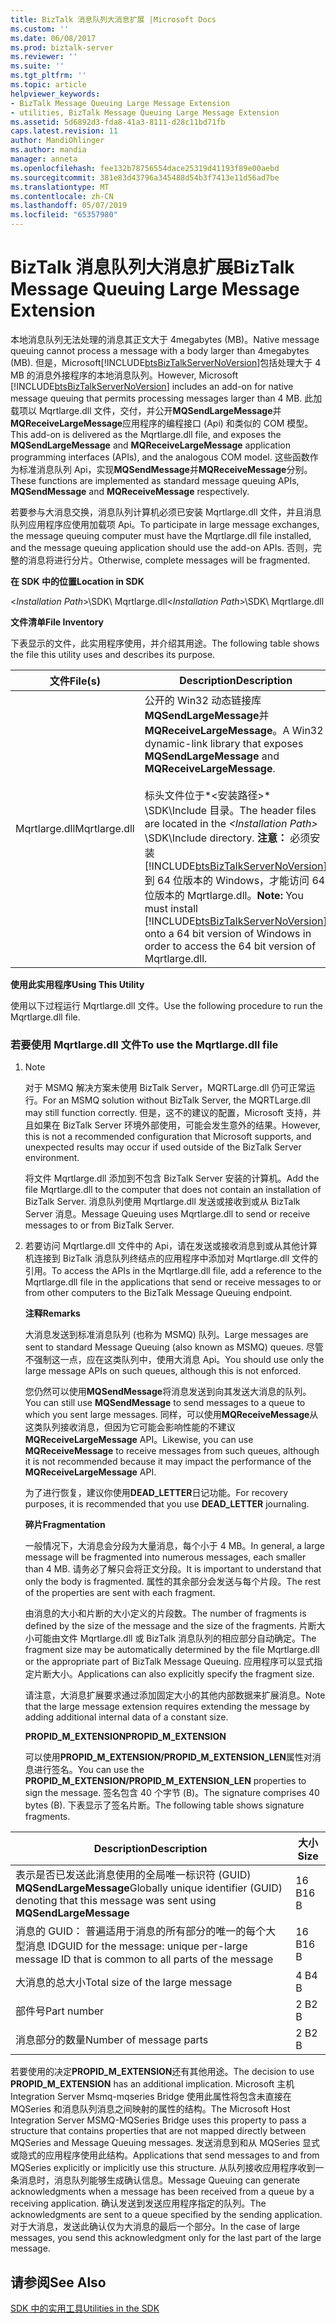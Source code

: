 ```yaml
---
title: BizTalk 消息队列大消息扩展 |Microsoft Docs
ms.custom: ''
ms.date: 06/08/2017
ms.prod: biztalk-server
ms.reviewer: ''
ms.suite: ''
ms.tgt_pltfrm: ''
ms.topic: article
helpviewer_keywords:
- BizTalk Message Queuing Large Message Extension
- utilities, BizTalk Message Queuing Large Message Extension
ms.assetid: 5d6892d3-fda8-41a3-8111-d28c11bd71fb
caps.latest.revision: 11
author: MandiOhlinger
ms.author: mandia
manager: anneta
ms.openlocfilehash: fee132b78756554dace25319d41193f89e00aebd
ms.sourcegitcommit: 381e83d43796a345488d54b3f7413e11d56ad7be
ms.translationtype: MT
ms.contentlocale: zh-CN
ms.lasthandoff: 05/07/2019
ms.locfileid: "65357980"
---
```

# <a name="biztalk-message-queuing-large-message-extension"></a><span data-ttu-id="b3590-102">BizTalk 消息队列大消息扩展</span><span class="sxs-lookup"><span data-stu-id="b3590-102">BizTalk Message Queuing Large Message Extension</span></span>
<span data-ttu-id="b3590-103">本地消息队列无法处理的消息其正文大于 4megabytes (MB)。</span><span class="sxs-lookup"><span data-stu-id="b3590-103">Native message queuing cannot process a message with a body larger than 4megabytes (MB).</span></span> <span data-ttu-id="b3590-104">但是，Microsoft[!INCLUDE[btsBizTalkServerNoVersion](../includes/btsbiztalkservernoversion-md.md)]包括处理大于 4 MB 的消息外接程序的本地消息队列。</span><span class="sxs-lookup"><span data-stu-id="b3590-104">However, Microsoft [!INCLUDE[btsBizTalkServerNoVersion](../includes/btsbiztalkservernoversion-md.md)] includes an add-on for native message queuing that permits processing messages larger than 4 MB.</span></span> <span data-ttu-id="b3590-105">此加载项以 Mqrtlarge.dll 文件，交付，并公开**MQSendLargeMessage**并**MQReceiveLargeMessage**应用程序的编程接口 (Api) 和类似的 COM 模型。</span><span class="sxs-lookup"><span data-stu-id="b3590-105">This add-on is delivered as the Mqrtlarge.dll file, and exposes the **MQSendLargeMessage** and **MQReceiveLargeMessage** application programming interfaces (APIs), and the analogous COM model.</span></span> <span data-ttu-id="b3590-106">这些函数作为标准消息队列 Api，实现**MQSendMessage**并**MQReceiveMessage**分别。</span><span class="sxs-lookup"><span data-stu-id="b3590-106">These functions are implemented as standard message queuing APIs, **MQSendMessage** and **MQReceiveMessage** respectively.</span></span>  

 <span data-ttu-id="b3590-107">若要参与大消息交换，消息队列计算机必须已安装 Mqrtlarge.dll 文件，并且消息队列应用程序应使用加载项 Api。</span><span class="sxs-lookup"><span data-stu-id="b3590-107">To participate in large message exchanges, the message queuing computer must have the Mqrtlarge.dll file installed, and the message queuing application should use the add-on APIs.</span></span> <span data-ttu-id="b3590-108">否则，完整的消息将进行分片。</span><span class="sxs-lookup"><span data-stu-id="b3590-108">Otherwise, complete messages will be fragmented.</span></span>  

 <span data-ttu-id="b3590-109">**在 SDK 中的位置**</span><span class="sxs-lookup"><span data-stu-id="b3590-109">**Location in SDK**</span></span>  

 <span data-ttu-id="b3590-110">\<*Installation Path*\>\SDK\ Mqrtlarge.dll</span><span class="sxs-lookup"><span data-stu-id="b3590-110">\<*Installation Path*\>\SDK\ Mqrtlarge.dll</span></span>  

 <span data-ttu-id="b3590-111">**文件清单**</span><span class="sxs-lookup"><span data-stu-id="b3590-111">**File Inventory**</span></span>  

 <span data-ttu-id="b3590-112">下表显示的文件，此实用程序使用，并介绍其用途。</span><span class="sxs-lookup"><span data-stu-id="b3590-112">The following table shows the file this utility uses and describes its purpose.</span></span>  


|    <span data-ttu-id="b3590-113">文件</span><span class="sxs-lookup"><span data-stu-id="b3590-113">File(s)</span></span>    |                                                                                                                                                                                              <span data-ttu-id="b3590-114">Description</span><span class="sxs-lookup"><span data-stu-id="b3590-114">Description</span></span>                                                                                                                                                                                               |
|---------------|--------------------------------------------------------------------------------------------------------------------------------------------------------------------------------------------------------------------------------------------------------------------------------------------------------------------------------------------------------------------------------------------------------|
| <span data-ttu-id="b3590-115">Mqrtlarge.dll</span><span class="sxs-lookup"><span data-stu-id="b3590-115">Mqrtlarge.dll</span></span> | <span data-ttu-id="b3590-116">公开的 Win32 动态链接库**MQSendLargeMessage**并**MQReceiveLargeMessage**。</span><span class="sxs-lookup"><span data-stu-id="b3590-116">A Win32 dynamic-link library that exposes **MQSendLargeMessage** and **MQReceiveLargeMessage**.</span></span><br /><br /> <span data-ttu-id="b3590-117">标头文件位于*\<安装路径\>* \SDK\Include 目录。</span><span class="sxs-lookup"><span data-stu-id="b3590-117">The header files are located in the *\<Installation Path\>* \SDK\Include directory.</span></span> <span data-ttu-id="b3590-118">**注意：** 必须安装[!INCLUDE[btsBizTalkServerNoVersion](../includes/btsbiztalkservernoversion-md.md)]到 64 位版本的 Windows，才能访问 64 位版本的 Mqrtlarge.dll。</span><span class="sxs-lookup"><span data-stu-id="b3590-118">**Note:**  You must install [!INCLUDE[btsBizTalkServerNoVersion](../includes/btsbiztalkservernoversion-md.md)] onto a 64 bit version of Windows in order to access the 64 bit version of Mqrtlarge.dll.</span></span> |

 <span data-ttu-id="b3590-119">**使用此实用程序**</span><span class="sxs-lookup"><span data-stu-id="b3590-119">**Using This Utility**</span></span>  

 <span data-ttu-id="b3590-120">使用以下过程运行 Mqrtlarge.dll 文件。</span><span class="sxs-lookup"><span data-stu-id="b3590-120">Use the following procedure to run the Mqrtlarge.dll file.</span></span>  

### <a name="to-use-the-mqrtlargedll-file"></a><span data-ttu-id="b3590-121">若要使用 Mqrtlarge.dll 文件</span><span class="sxs-lookup"><span data-stu-id="b3590-121">To use the Mqrtlarge.dll file</span></span>  

1. > [!NOTE]
   >  <span data-ttu-id="b3590-122">对于 MSMQ 解决方案未使用 BizTalk Server，MQRTLarge.dll 仍可正常运行。</span><span class="sxs-lookup"><span data-stu-id="b3590-122">For an MSMQ solution without BizTalk Server, the MQRTLarge.dll may still function correctly.</span></span> <span data-ttu-id="b3590-123">但是，这不的建议的配置，Microsoft 支持，并且如果在 BizTalk Server 环境外部使用，可能会发生意外的结果。</span><span class="sxs-lookup"><span data-stu-id="b3590-123">However, this is not a recommended configuration that Microsoft supports, and unexpected results may occur if used outside of the BizTalk Server environment.</span></span>  

    <span data-ttu-id="b3590-124">将文件 Mqrtlarge.dll 添加到不包含 BizTalk Server 安装的计算机。</span><span class="sxs-lookup"><span data-stu-id="b3590-124">Add the file Mqrtlarge.dll to the computer that does not contain an installation of BizTalk Server.</span></span> <span data-ttu-id="b3590-125">消息队列使用 Mqrtlarge.dll 发送或接收到或从 BizTalk Server 消息。</span><span class="sxs-lookup"><span data-stu-id="b3590-125">Message Queuing uses Mqrtlarge.dll to send or receive messages to or from BizTalk Server.</span></span>  

2. <span data-ttu-id="b3590-126">若要访问 Mqrtlarge.dll 文件中的 Api，请在发送或接收消息到或从其他计算机连接到 BizTalk 消息队列终结点的应用程序中添加对 Mqrtlarge.dll 文件的引用。</span><span class="sxs-lookup"><span data-stu-id="b3590-126">To access the APIs in the Mqrtlarge.dll file, add a reference to the Mqrtlarge.dll file in the applications that send or receive messages to or from other computers to the BizTalk Message Queuing endpoint.</span></span>  

   <span data-ttu-id="b3590-127">**注释**</span><span class="sxs-lookup"><span data-stu-id="b3590-127">**Remarks**</span></span>  

   <span data-ttu-id="b3590-128">大消息发送到标准消息队列 (也称为 MSMQ) 队列。</span><span class="sxs-lookup"><span data-stu-id="b3590-128">Large messages are sent to standard Message Queuing (also known as MSMQ) queues.</span></span> <span data-ttu-id="b3590-129">尽管不强制这一点，应在这类队列中，使用大消息 Api。</span><span class="sxs-lookup"><span data-stu-id="b3590-129">You should use only the large message APIs on such queues, although this is not enforced.</span></span>  

   <span data-ttu-id="b3590-130">您仍然可以使用**MQSendMessage**将消息发送到向其发送大消息的队列。</span><span class="sxs-lookup"><span data-stu-id="b3590-130">You can still use **MQSendMessage** to send messages to a queue to which you sent large messages.</span></span> <span data-ttu-id="b3590-131">同样，可以使用**MQReceiveMessage**从这类队列接收消息，但因为它可能会影响性能的不建议**MQReceiveLargeMessage** API。</span><span class="sxs-lookup"><span data-stu-id="b3590-131">Likewise, you can use **MQReceiveMessage** to receive messages from such queues, although it is not recommended because it may impact the performance of the **MQReceiveLargeMessage** API.</span></span>  

   <span data-ttu-id="b3590-132">为了进行恢复，建议你使用**DEAD_LETTER**日记功能。</span><span class="sxs-lookup"><span data-stu-id="b3590-132">For recovery purposes, it is recommended that you use **DEAD_LETTER** journaling.</span></span>  

   <span data-ttu-id="b3590-133">**碎片**</span><span class="sxs-lookup"><span data-stu-id="b3590-133">**Fragmentation**</span></span>  

   <span data-ttu-id="b3590-134">一般情况下，大消息会分段为大量消息，每个小于 4 MB。</span><span class="sxs-lookup"><span data-stu-id="b3590-134">In general, a large message will be fragmented into numerous messages, each smaller than 4 MB.</span></span> <span data-ttu-id="b3590-135">请务必了解只会将正文分段。</span><span class="sxs-lookup"><span data-stu-id="b3590-135">It is important to understand that only the body is fragmented.</span></span> <span data-ttu-id="b3590-136">属性的其余部分会发送与每个片段。</span><span class="sxs-lookup"><span data-stu-id="b3590-136">The rest of the properties are sent with each fragment.</span></span>  

   <span data-ttu-id="b3590-137">由消息的大小和片断的大小定义的片段数。</span><span class="sxs-lookup"><span data-stu-id="b3590-137">The number of fragments is defined by the size of the message and the size of the fragments.</span></span> <span data-ttu-id="b3590-138">片断大小可能由文件 Mqrtlarge.dll 或 BizTalk 消息队列的相应部分自动确定。</span><span class="sxs-lookup"><span data-stu-id="b3590-138">The fragment size may be automatically determined by the file Mqrtlarge.dll or the appropriate part of BizTalk Message Queuing.</span></span> <span data-ttu-id="b3590-139">应用程序可以显式指定片断大小。</span><span class="sxs-lookup"><span data-stu-id="b3590-139">Applications can also explicitly specify the fragment size.</span></span>  

   <span data-ttu-id="b3590-140">请注意，大消息扩展要求通过添加固定大小的其他内部数据来扩展消息。</span><span class="sxs-lookup"><span data-stu-id="b3590-140">Note that the large message extension requires extending the message by adding additional internal data of a constant size.</span></span>  

   <span data-ttu-id="b3590-141">**PROPID_M_EXTENSION**</span><span class="sxs-lookup"><span data-stu-id="b3590-141">**PROPID_M_EXTENSION**</span></span>  

   <span data-ttu-id="b3590-142">可以使用**PROPID_M_EXTENSION/PROPID_M_EXTENSION_LEN**属性对消息进行签名。</span><span class="sxs-lookup"><span data-stu-id="b3590-142">You can use the **PROPID_M_EXTENSION/PROPID_M_EXTENSION_LEN** properties to sign the message.</span></span> <span data-ttu-id="b3590-143">签名包含 40 个字节 (B)。</span><span class="sxs-lookup"><span data-stu-id="b3590-143">The signature comprises 40 bytes (B).</span></span> <span data-ttu-id="b3590-144">下表显示了签名片断。</span><span class="sxs-lookup"><span data-stu-id="b3590-144">The following table shows signature fragments.</span></span>  

|<span data-ttu-id="b3590-145">Description</span><span class="sxs-lookup"><span data-stu-id="b3590-145">Description</span></span>|<span data-ttu-id="b3590-146">大小</span><span class="sxs-lookup"><span data-stu-id="b3590-146">Size</span></span>|  
|-----------------|----------|  
|<span data-ttu-id="b3590-147">表示是否已发送此消息使用的全局唯一标识符 (GUID) **MQSendLargeMessage**</span><span class="sxs-lookup"><span data-stu-id="b3590-147">Globally unique identifier (GUID) denoting that this message was sent using **MQSendLargeMessage**</span></span>|<span data-ttu-id="b3590-148">16 B</span><span class="sxs-lookup"><span data-stu-id="b3590-148">16 B</span></span>|  
|<span data-ttu-id="b3590-149">消息的 GUID： 普遍适用于消息的所有部分的唯一的每个大型消息 ID</span><span class="sxs-lookup"><span data-stu-id="b3590-149">GUID for the message: unique per-large message ID that is common to all parts of the message</span></span>|<span data-ttu-id="b3590-150">16 B</span><span class="sxs-lookup"><span data-stu-id="b3590-150">16 B</span></span>|  
|<span data-ttu-id="b3590-151">大消息的总大小</span><span class="sxs-lookup"><span data-stu-id="b3590-151">Total size of the large message</span></span>|<span data-ttu-id="b3590-152">4 B</span><span class="sxs-lookup"><span data-stu-id="b3590-152">4 B</span></span>|  
|<span data-ttu-id="b3590-153">部件号</span><span class="sxs-lookup"><span data-stu-id="b3590-153">Part number</span></span>|<span data-ttu-id="b3590-154">2 B</span><span class="sxs-lookup"><span data-stu-id="b3590-154">2 B</span></span>|  
|<span data-ttu-id="b3590-155">消息部分的数量</span><span class="sxs-lookup"><span data-stu-id="b3590-155">Number of message parts</span></span>|<span data-ttu-id="b3590-156">2 B</span><span class="sxs-lookup"><span data-stu-id="b3590-156">2 B</span></span>|  

 <span data-ttu-id="b3590-157">若要使用的决定**PROPID_M_EXTENSION**还有其他用途。</span><span class="sxs-lookup"><span data-stu-id="b3590-157">The decision to use **PROPID_M_EXTENSION** has an additional implication.</span></span> <span data-ttu-id="b3590-158">Microsoft 主机 Integration Server Msmq-mqseries Bridge 使用此属性将包含未直接在 MQSeries 和消息队列消息之间映射的属性的结构。</span><span class="sxs-lookup"><span data-stu-id="b3590-158">The Microsoft Host Integration Server MSMQ-MQSeries Bridge uses this property to pass a structure that contains properties that are not mapped directly between MQSeries and Message Queuing messages.</span></span> <span data-ttu-id="b3590-159">发送消息到和从 MQSeries 显式或隐式的应用程序使用此结构。</span><span class="sxs-lookup"><span data-stu-id="b3590-159">Applications that send messages to and from MQSeries explicitly or implicitly use this structure.</span></span> <span data-ttu-id="b3590-160">从队列接收应用程序收到一条消息时，消息队列能够生成确认信息。</span><span class="sxs-lookup"><span data-stu-id="b3590-160">Message Queuing can generate acknowledgments when a message has been received from a queue by a receiving application.</span></span> <span data-ttu-id="b3590-161">确认发送到发送应用程序指定的队列。</span><span class="sxs-lookup"><span data-stu-id="b3590-161">The acknowledgments are sent to a queue specified by the sending application.</span></span> <span data-ttu-id="b3590-162">对于大消息，发送此确认仅为大消息的最后一个部分。</span><span class="sxs-lookup"><span data-stu-id="b3590-162">In the case of large messages, you send this acknowledgment only for the last part of the large message.</span></span>  

## <a name="see-also"></a><span data-ttu-id="b3590-163">请参阅</span><span class="sxs-lookup"><span data-stu-id="b3590-163">See Also</span></span>  
 [<span data-ttu-id="b3590-164">SDK 中的实用工具</span><span class="sxs-lookup"><span data-stu-id="b3590-164">Utilities in the SDK</span></span>](../core/utilities-in-the-sdk.md)